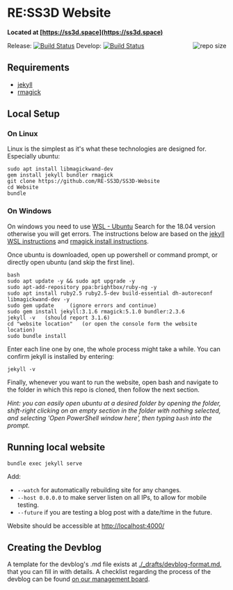 # RE:SS3D Website

**Located at [https://ss3d.space](https://ss3d.space)**

Release: [![Build Status](https://travis-ci.com/RE-SS3D/SS3D-Website.svg?branch=release)](https://travis-ci.com/RE-SS3D/SS3D-Website)
Develop: [![Build Status](https://travis-ci.com/RE-SS3D/SS3D-Website.svg?branch=develop)](https://travis-ci.com/RE-SS3D/SS3D-Website)
<img src="https://img.shields.io/github/repo-size/RE-SS3D/SS3D-Website?color=gold&style=flat-round" alt="repo size" align="right">

## Requirements

- [jekyll](https://jekyllrb.com/docs/installation/)
- [rmagick](https://github.com/rmagick/rmagick)

## Local Setup

### On Linux

Linux is the simplest as it's what these technologies are designed for. Especially ubuntu:

    sudo apt install libmagickwand-dev
    gem install jekyll bundler rmagick
    git clone https://github.com/RE-SS3D/SS3D-Website
    cd Website
    bundle

### On Windows

On windows you need to use [WSL - Ubuntu](https://www.microsoft.com/en-nz/p/ubuntu-1804-lts/9n9tngvndl3q?rtc=1&activetab=pivot:overviewtab) Search for the 18.04 version otherwise you will get errors. The instructions below are based on the [jekyll WSL instructions](https://jekyllrb.com/docs/installation/windows/) and [rmagick install instructions](https://github.com/rmagick/rmagick).

Once ubuntu is downloaded, open up powershell or command prompt, or directly open ubuntu (and skip the first line).

    bash
    sudo apt update -y && sudo apt upgrade -y
    sudo apt-add-repository ppa:brightbox/ruby-ng -y
    sudo apt install ruby2.5 ruby2.5-dev build-essential dh-autoreconf libmagickwand-dev -y
    sudo gem update     (ignore errors and continue)
    sudo gem install jekyll:3.1.6 rmagick:5.1.0 bundler:2.3.6
    jekyll -v   (should report 3.1.6)
    cd "website location"   (or open the console form the website location)
    sudo bundle install

Enter each line one by one, the whole process might take a while.
You can confirm jekyll is installed by entering:

    jekyll -v

Finally, whenever you want to run the website, open bash and navigate to the folder in which this repo is cloned,
then follow the next section.

*Hint: you can easily open ubuntu at a desired folder by opening the folder, shift-right clicking on an empty section in the folder with nothing selected, and selecting 'Open PowerShell window here', then typing `bash` into the prompt.*

## Running local website

    bundle exec jekyll serve

Add:

- `--watch` for automatically rebuilding site for any changes.
- `--host 0.0.0.0` to make server listen on all IPs, to allow for mobile testing.
- `--future` if you are testing a blog post with a date/time in the future.

Website should be accessible at <http://localhost:4000/>

## Creating the Devblog

A template for the devblog's .md file exists at [./_drafts/devblog-format.md](./_drafts/devblog-format.md), that you can fill in with details. A checklist regarding the process of the devblog can be found [on our management board](https://trello.com/c/jLB9dKJH).
